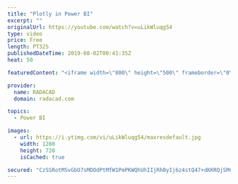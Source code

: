 ```yaml
---
title: "Plotly in Power BI"
excerpt: ""
originalUrl: https://youtube.com/watch?v=uLikWluqg54
type: video
price: Free
length: PT32S
publishedDateTime: 2019-08-02T00:41:35Z
heat: 50

featuredContent: "<iframe width=\"800\" height=\"500\" frameborder=\"0\" src=\"https://www.youtube.com/embed/uLikWluqg54\" allow=\"accelerometer; autoplay; encrypted-media; gyroscope; picture-in-picture\" allowfullscreen></iframe>"

provider:
  name: RADACAD
  domain: radacad.com

topics:
  - Power BI

images:
  - url: https://i.ytimg.com/vi/uLikWluqg54/maxresdefault.jpg
    width: 1280
    height: 720
    isCached: true

secured: "CzSSRotMSvGbO7sMDOdPtMfW1PmPKWQhUhIIjRhByIj6z4stQ47+dKKRQjSMCP9MPCiI4Qxh95JKdCp9RPEAxvmWcwtr/9cCn4/9ccwnwSgLPLRqUEJv3v1ftq+Hn0V/XLjmggATlT6m20+ZLcDLfUSzTCXS0vh5GG2XIezoilg9/ecKwoC8adOaNJKWEoBoA7Jzl9ImMlDkjnhTOJSZC8b/JLhhqirl/2aIVsgFUwnJPJoU1fYX+jafx56VeYdLvZvROmV7D+jVet7xuhoCAtEAP8uMmk1Q7Fg/zLd7xj7QtbO+vO5MwVw6eiSCsDHaJlXTrIKqzEyi3Z6pGxODj+zfSmTol0DFU3ONuvrhoTlolz4rzvY7rpMacz+XTpsL6+LbxuQBKle9zqG29yv8kA+vtZetmFrgk8OHWxr+lA4=;ZRzFv/f8Q+P0Z5DzujFVIg=="
---
```


